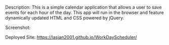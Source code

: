 Description:
 This is a simple calendar application that allows a user to save events for each hour of the day. This app will run in the browser and feature dynamically updated HTML and CSS powered by jQuery.

 Screenshot:




 Deployed Site:
https://lasjan2001.github.io/WorkDayScheduler/

 
